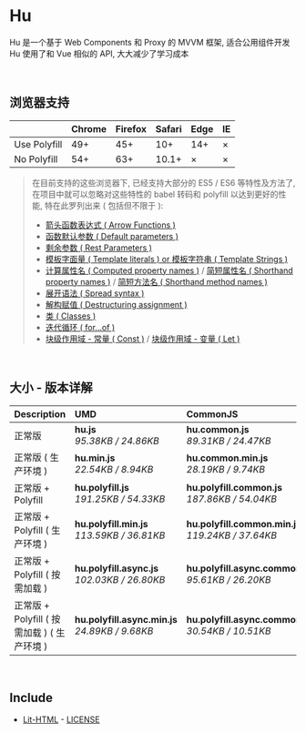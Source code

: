 # Hu
Hu 是一个基于 Web Components 和 Proxy 的 MVVM 框架, 适合公用组件开发<br>
Hu 使用了和 Vue 相似的 API, 大大减少了学习成本

<br>

## 浏览器支持

|              | Chrome | Firefox | Safari | Edge | IE |
| :-           | :-     | :-      | :-     | :-   | :- |
| Use Polyfill | 49+    | 45+     | 10+    | 14+  | ×  |
| No Polyfill  | 54+    | 63+     | 10.1+  | ×    | ×  |

> 在目前支持的这些浏览器下, 已经支持大部分的 ES5 / ES6 等特性及方法了,<br>
> 在项目中就可以忽略对这些特性的 babel 转码和 polyfill 以达到更好的性能, 特在此罗列出来 ( 包括但不限于 ): <br>
  > - [箭头函数表达式 ( Arrow Functions )](https://developer.mozilla.org/zh-CN/docs/Web/JavaScript/Reference/Functions/Arrow_functions)
  > - [函数默认参数 ( Default parameters )](https://developer.mozilla.org/zh-CN/docs/Web/JavaScript/Reference/Functions/Default_parameters)
  > - [剩余参数 ( Rest Parameters )](https://developer.mozilla.org/zh-CN/docs/Web/JavaScript/Reference/Functions/Rest_parameters)
  > - [模板字面量 ( Template literals ) or 模板字符串 ( Template Strings )](https://developer.mozilla.org/zh-CN/docs/Web/JavaScript/Reference/template_strings)
  > - [计算属性名 ( Computed property names )](https://developer.mozilla.org/zh-CN/docs/Web/JavaScript/Reference/Operators/Object_initializer#计算属性名) / [简短属性名 ( Shorthand property names )](https://developer.mozilla.org/zh-CN/docs/Web/JavaScript/Reference/Operators/Object_initializer#属性定义) / [简短方法名 ( Shorthand method names )](https://developer.mozilla.org/zh-CN/docs/Web/JavaScript/Reference/Operators/Object_initializer#方法定义)
  > - [展开语法 ( Spread syntax )](https://developer.mozilla.org/zh-CN/docs/Web/JavaScript/Reference/Operators/Spread_syntax)
  > - [解构赋值 ( Destructuring assignment )](https://developer.mozilla.org/zh-CN/docs/Web/JavaScript/Reference/Operators/Destructuring_assignment)
  > - [类 ( Classes )](https://developer.mozilla.org/zh-CN/docs/Web/JavaScript/Reference/Classes)
  > - [迭代循环 ( for...of )](https://developer.mozilla.org/zh-CN/docs/Web/JavaScript/Reference/Statements/for...of)
  > - [块级作用域 - 常量 ( Const )](https://developer.mozilla.org/zh-CN/docs/Web/JavaScript/Reference/Statements/const) / [块级作用域 - 变量 ( Let )](https://developer.mozilla.org/zh-CN/docs/Web/JavaScript/Reference/Statements/let)

<br>

## 大小 - 版本详解
| Description | UMD | CommonJS | ES Module |
| :- | :- | :- | :- |
| 正常版 | **hu.js**<br>*95.38KB / 24.86KB* | **hu.common.js**<br>*89.31KB / 24.47KB* | **hu.esm.js**<br>*89.29KB / 24.46KB* |
| 正常版 ( 生产环境 ) | **hu.min.js**<br>*22.54KB / 8.94KB* | **hu.common.min.js**<br>*28.19KB / 9.74KB* | **hu.esm.min.js**<br>*22.37KB / 8.87KB* |
| 正常版 + Polyfill | **hu.polyfill.js**<br>*191.25KB / 54.33KB* | **hu.polyfill.common.js**<br>*187.86KB / 54.04KB* | **hu.polyfill.esm.js**<br>*187.85KB / 54.03KB* |
| 正常版 + Polyfill ( 生产环境 ) | **hu.polyfill.min.js**<br>*113.59KB / 36.81KB* | **hu.polyfill.common.min.js**<br>*119.24KB / 37.64KB* | **hu.polyfill.esm.min.js**<br>*113.42KB / 36.74KB* |
| 正常版 + Polyfill ( 按需加载 ) | **hu.polyfill.async.js**<br>*102.03KB / 26.80KB* | **hu.polyfill.async.common.js**<br>*95.61KB / 26.20KB* | **hu.polyfill.async.esm.js**<br>*95.59KB / 26.19KB* |
| 正常版 + Polyfill ( 按需加载 ) ( 生产环境 ) | **hu.polyfill.async.min.js**<br>*24.89KB / 9.68KB* | **hu.polyfill.async.common.min.js**<br>*30.54KB / 10.51KB* | **hu.polyfill.async.esm.min.js**<br>*24.72KB / 9.61KB* |

<br>

## Include
  - [Lit-HTML](https://github.com/Polymer/lit-html) \- [LICENSE](https://github.com/Polymer/lit-html/blob/master/LICENSE)